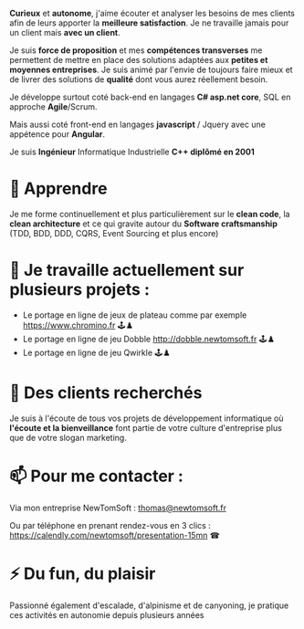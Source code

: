 **Curieux** et **autonome**, j'aime écouter et analyser les besoins de mes clients afin de leurs apporter la **meilleure satisfaction**.
Je ne travaille jamais pour un client mais **avec un client**.

Je suis **force de proposition** et mes **compétences transverses** me permettent de mettre en place des solutions adaptées aux **petites et moyennes entreprises**.
Je suis animé par l'envie de toujours faire mieux et de livrer des solutions de **qualité** dont vous aurez réellement besoin.

Je développe surtout coté back-end en langages **C# asp.net core**, SQL en approche **Agile**/Scrum.

Mais aussi coté front-end en langages **javascript** / Jquery avec une appétence pour **Angular**.

Je suis **Ingénieur** Informatique Industrielle **C++ diplômé en 2001**

# 🌱 Apprendre
Je me forme continuellement et plus particulièrement sur le **clean code**, la **clean architecture** et ce qui gravite autour du **Software craftsmanship** (TDD, BDD, DDD, CQRS, Event Sourcing et plus encore)

# 🔭 Je travaille actuellement sur plusieurs projets :
- Le portage en ligne de jeux de plateau comme par exemple https://www.chromino.fr 🕹♟
- Le portage en ligne de jeu Dobble http://dobble.newtomsoft.fr 🕹♟
- Le portage en ligne de jeu Qwirkle 🕹♟

# 👯 Des clients recherchés 
Je suis à l'écoute de tous vos projets de développement informatique où **l'écoute et la bienveillance** font partie de votre culture d'entreprise plus que de votre slogan marketing.

# 📫 Pour me contacter : 
Via mon entreprise NewTomSoft : thomas@newtomsoft.fr

Ou par téléphone en prenant rendez-vous en 3 clics : https://calendly.com/newtomsoft/presentation-15mn ☎

# ⚡ Du fun, du plaisir
Passionné également d'escalade, d'alpinisme et de canyoning, je pratique ces activités en autonomie depuis plusieurs années
